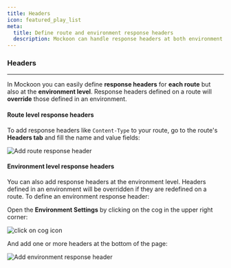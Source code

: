```yaml
---
title: Headers
icon: featured_play_list
meta:
  title: Define route and environment response headers
  description: Mockoon can handle response headers at both environment and route levels for your mock server, learn how
---
```


### Headers

---

In Mockoon you can easily define **response headers** for **each route** but also at the **environment level**. Response headers defined on a route will **override** those defined in an environment.

#### Route level response headers

To add response headers like `Content-Type` to your route, go to the route's **Headers tab** and fill the name and value fields:

![Add route response header](/images/docs/add-route-header.png)

#### Environment level response headers

You can also add response headers at the environment level. Headers defined in an environment will be overridden if they are redefined on a route. To define an environment response header:

Open the **Environment Settings** by clicking on the cog in the upper right corner:

![click on cog icon](/images/docs/open-settings.png)

And add one or more headers at the bottom of the page:

![Add environment response header](/images/docs/add-environment-header.png)
